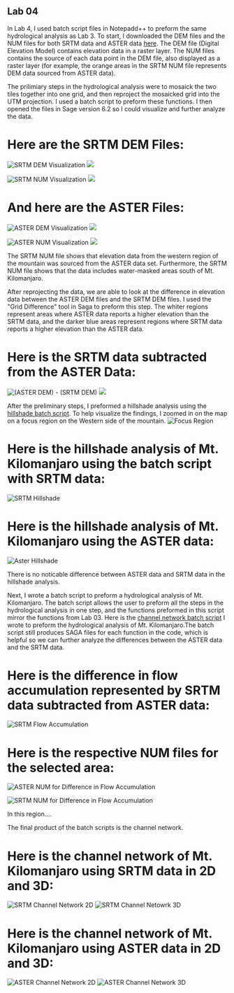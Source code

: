 ## Lab 04


In Lab 4, I used batch script files in Notepadd++ to preform the same hydrological analysis as Lab 3. To start, I downloaded the DEM files and the NUM files for both SRTM data and ASTER data [here](https://earthdata.nasa.gov/). The DEM file (Digital Elevation Model) contains elevation data in a raster layer. The NUM files contains the source of each data point in the DEM file, also displayed as a raster layer (for example, the orange areas in the SRTM NUM file represents DEM data sourced from ASTER data). 

The prilimiary steps in the hydrological analysis were to mosaick the two tiles together into one grid, and then reproject the mosaicked grid into the UTM projection. I used a batch script to preform these functions. I then opened the files in Sage version 6.2 so I could visualize and further analyze the data.

# Here are the SRTM DEM Files:

![SRTM DEM Visualization](SRTM_DEM.png) ![](SRTM_DEM_legend.png)


![SRTM NUM Visualization](SRTM_NUM.png) ![](SRTM_NUM_legend.png)


# And here are the ASTER Files:


![ASTER DEM Visualization](ASTER_DEM.png) ![](ASTER_DEM_legend.png)


![ASTER NUM Visualization](ASTER_N.png) ![](ASTER_N_legend.png)


The SRTM NUM file shows that elevation data from the western region of the mountain was sourced from the ASTER data set. Furthermore, the SRTM NUM file shows that the data includes water-masked areas south of Mt. Kilomanjaro.  

After reprojecting the data, we are able to look at the difference in elevation data between the ASTER DEM files and the SRTM DEM files. I used the "Grid Difference" tool in Saga to preform this step. The whiter regions represent areas where ASTER data reports a higher elevation than the SRTM data, and the darker blue areas represent regions where SRTM data reports a higher elevation than the ASTER data.

# Here is the SRTM data subtracted from the ASTER Data:

![(ASTER DEM) - (SRTM DEM)](Difference(ASTER_SRTM).png) ![](Difference(ASTER_SRTM)_legend.png)


After the preliminary steps, I preformed a hillshade analysis using the [hillshade batch script](Hillshade.bat). To help visualize the findings, I zoomed in on the map on a focus region on the Western side of the mountain. 
![Focus Region](Focus_region.png)

# Here is the hillshade analysis of Mt. Kilomanjaro using the batch script with SRTM data:

![SRTM Hillshade](SRTM_Hillshade_Closeup.PNG)


# Here is the hillshade analysis of Mt. Kilomanjaro using the ASTER data:

![Aster Hillshade](ASTER_Hillshade_CloseUp.PNG)

There is no noticable difference between ASTER data and SRTM data in the hillshade analysis.

Next, I wrote a batch script to preform a hydrological analysis of Mt. Kilomanjaro. The batch script allows the user to preform all the steps in the hydrological analysis in one step, and the functions preformed in this script mirror the functions from Lab 03. Here is the [channel network batch script](ChannelNetworkSRTM.bat) I wrote to preform the hydrological analysis of Mt. Kilomanjaro.The batch script still produces SAGA files for each function in the code, which is helpful so we can further analyze the differences between the ASTER data and the SRTM data.

# Here is the difference in flow accumulation represented by SRTM data subtracted from ASTER data: 
![SRTM Flow Accumulation](Difference_Flow.PNG) 


# Here is the respective NUM files for the selected area: 
![ASTER NUM for Difference in Flow Accumulation](ASTER_NUM_Difference_FLOW.PNG)

![SRTM NUM for Difference in Flow Accumulation](SRTM_NUM_Difference_Flow.PNG)

In this region....


The final product of the batch scripts is the channel network. 

# Here is the channel network of Mt. Kilomanjaro using SRTM data in 2D and 3D:

![SRTM Channel Network 2D](SRTM_Channelnetwork_Closeup.PNG) ![SRTM Channel Netowrk 3D](3D_hill_channelnetwork_SRTM.PNG)
# Here is the channel network of Mt. Kilomanjaro using ASTER data in 2D and 3D:


![ASTER Channel Network 2D](Aster_Channel_Closeup.PNG) ![ASTER Channel Network 3D](3D_hill_channelnetwork_ASTER.PNG) 









